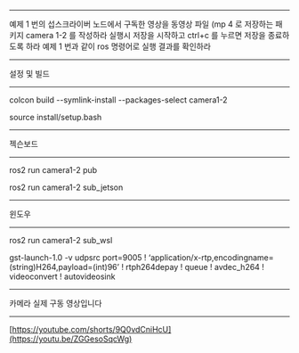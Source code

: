 ***

예제 1 번의 섭스크라이버 노드에서 구독한 영상을 동영상 파일 (mp 4
로 저장하는 패키지 camera 1-2 를 작성하라
실행시 저장을 시작하고 ctrl+c 를 누르면 저장을 종료하도록 하라
예제 1 번과 같이 ros 명령어로 실행 결과를 확인하라

***

설정 및 빌드

***

colcon build --symlink-install --packages-select camera1-2

source install/setup.bash

***

젝슨보드

***

ros2 run camera1-2 pub

ros2 run camera1-2 sub_jetson

***

윈도우

***

ros2 run camera1-2 sub_wsl

gst-launch-1.0 -v udpsrc port=9005 ! ‘application/x-rtp,encodingname=(string)H264,payload=(int)96’ ! rtph264depay ! queue ! avdec_h264 ! videoconvert ! autovideosink

***

카메라 실제 구동 영상입니다

***

[https://youtube.com/shorts/9Q0vdCniHcU](https://youtu.be/ZGGesoSqcWg)
